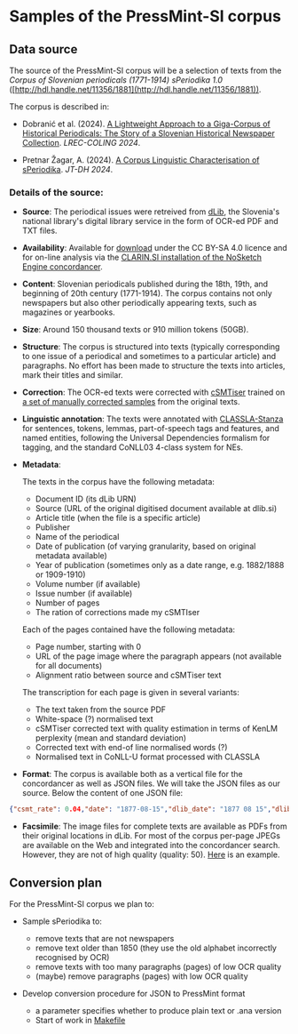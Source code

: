 # Samples of the PressMint-SI corpus

## Data source

The source of the PressMint-SI corpus will be a selection of texts from the
_Corpus of Slovenian periodicals (1771-1914) sPeriodika 1.0_
([http://hdl.handle.net/11356/1881](http://hdl.handle.net/11356/1881)).

The corpus is described in:

* Dobranić et al. (2024).
[A Lightweight Approach to a Giga-Corpus of Historical Periodicals:
The Story of a Slovenian Historical Newspaper Collection](https://aclanthology.org/2024.lrec-main.61/).
*LREC-COLING 2024*.

* Pretnar Žagar, A. (2024).
[A Corpus Linguistic Characterisation of sPeriodika](https://doi.org/10.5281/zenodo.13936418).
*JT-DH 2024*.


### Details of the source:

* __Source__: The periodical issues were retreived from [dLib](https://dlib.si),
the Slovenia's national library's digital library service in
the form of OCR-ed PDF and TXT files.

* __Availability__: Available for [download](http://hdl.handle.net/11356/1881) under the CC BY-SA 4.0 licence and
for on-line analysis via the
[CLARIN.SI installation of the NoSketch Engine concordancer](https://www.clarin.si/ske/#dashboard?corpname=speriodika).

* __Content__: Slovenian periodicals published during the 18th, 19th, and beginning of 20th century (1771-1914).
The corpus contains not only newspapers but also other periodically appearing texts, such as magazines or yearbooks.

* __Size__: Around 150 thousand texts or 910 million tokens (50GB).

* __Structure__: The corpus is structured into texts (typically corresponding to one issue of a periodical and
sometimes to a particular article) and paragraphs.
No effort has been made to structure the texts into articles, mark their titles and similar.

* __Correction__: The OCR-ed texts were corrected with [cSMTiser](https://github.com/clarinsi/csmtiser) trained on
[a set of manually corrected samples](hdl.handle.net/11356/1907) from the original texts. 

* __Linguistic annotation__: The texts were annotated with [CLASSLA-Stanza](https://github.com/clarinsi/classla) for
sentences, tokens, lemmas, part-of-speech tags and features, and named entities,
following the Universal Dependencies formalism for tagging, and the standard CoNLL03 4-class system for NEs.

* __Metadata__:

    The texts in the corpus have the following metadata:

    - Document ID (its dLib URN)
    - Source (URL of the original digitised document available at dlib.si)
    - Article title (when the file is a specific article)
    - Publisher
    - Name of the periodical
    - Date of publication (of varying granularity, based on original metadata available)
    - Year of publication (sometimes only as a date range, e.g. 1882/1888 or 1909-1910)
    - Volume number (if available)
    - Issue number (if available)
    - Number of pages
    - The ration of corrections made my cSMTIser
    
    Each of the pages contained have the following metadata:
    
    - Page number, starting with 0
    - URL of the page image where the paragraph appears (not available for all documents)
    - Alignment ratio between source and cSMTiser text

   The transcription for each page is given in several variants:

   - The text taken from the source PDF
   - White-space (?) normalised text
   - cSMTiser corrected text with quality estimation in terms of KenLM perplexity (mean and standard deviation)
   - Corrected text with end-of line normalised words (?)
   - Normalised text in CoNLL-U format processed with CLASSLA
   
* __Format__: The corpus is available both as a vertical file for the concordancer as well as JSON files.
  We will take the JSON files as our source. 
  Below the content of one JSON file:

```json
{"csmt_rate": 0.04,"date": "1877-08-15","dlib_date": "1877 08 15","dlib_url": "https://dlib.si/details/URN:NBN:SI:DOC-000TTDCE/","issue_number": "33","number_of_pages": 1,"pages": [ {"align_ratio": 100.0, "final_line_index": 2, "image_url": "https://nl.ijs.si/inz/periodika/0/000TTDCE/000TTDCE-0.jpg", "page_index": 0, "pdf_text": "260 \nGospodarske sku\u0161nje. \n* Goveda in konji se dado nadle\u017enih muh obva\u00ad\nrovati, \u010de se s sukneno cunjo, katera je bila v ribjo \nmaBt pomo\u010dena, po \u017eivotu dobro oribajo. Ker pa ribja \nmast smrdi in tudi dober kup ni, so na ve\u010d krajih \nNem\u010dije za bolje spoznali pelinovovodo, s katero \nse \u017eivina, kolikorkrrat treba, umije. ", "text": "\n260\n\nGospodarske sku\u0161nje.\n\n* Goveda in konji se dado nadle\u017enih muh obvarovati, \u010de se s sukneno cunjo, katera je bila v ribjo maBt pomo\u010dena, po \u017eivotu dobro oribajo. Ker pa ribja mast smrdi in tudi dober kup ni, so na ve\u010d krajih Nem\u010dije za bolje spoznali pelinovovodo, s katero se \u017eivina, kolikorkrrat treba, umije.\n", "text_csmtised": "\n260\n\nGospodarske sku\u0161nje.\n\n* Goveda in konji se dado nadle\u017enih muh obvarovati, \u010de se s sukneno cunjo, katera je bila v ribjo mast pomo\u010dena, po \u017eivotu dobro oribajo. Ker pa ribja mast smrdi in tudi dober kup ni, so na ve\u010d krajih Nem\u010dije za bolje spoznali pelinovovodo, s katero se \u017eivina, kolikorkrrat treba, umije.\n", "text_csmtised_kenlm_perplexity": {"mean": -84.12516357421875, "stdev": 6.49344779660705}, "text_csmtised_splitfixed": "\n260 Gospodarske sku\u0161nje.\n\n* Goveda in konji se dado nadle\u017enih muh obvarovati, \u010de se s sukneno cunjo, katera je bila v ribjo mast pomo\u010dena, po \u017eivotu dobro oribajo. Ker pa ribja mast smrdi in tudi dober kup ni, so na ve\u010d krajih Nem\u010dije za bolje spoznali pelinovovodo, s katero se \u017eivina, kolikorkrrat treba, umije.\n", "text_csmtised_splitfixed_CONLLU": "# newpar id = 1\n# sent_id = 1.1\n# text = 260 Gospodarske sku\u0161nje.\n1\t260\t260\tNUM\tMdc\tNumForm=Digit|NumType=Card\t_\t_\t_\tNER=O\n2\tGospodarske\tgospodarski\tADJ\tAgpfsg\tCase=Gen|Degree=Pos|Gender=Fem|Number=Sing\t_\t_\t_\tNER=O\n3\tsku\u0161nje\tsku\u0161nja\tNOUN\tNcfsg\tCase=Nom|Gender=Fem|Number=Plur\t_\t_\t_\tNER=O|SpaceAfter=No\n4\t.\t.\tPUNCT\tZ\t_\t_\t_\t_\tNER=O\n\n# newpar id = 2\n# sent_id = 2.1\n# text = * Goveda in konji se dado nadle\u017enih muh obvarovati, \u010de se s sukneno cunjo, katera je bila v ribjo mast pomo\u010dena, po \u017eivotu dobro oribajo.\n1\t*\t*\tPUNCT\tZ\t_\t_\t_\t_\tNER=O\n2\tGoveda\tgoveda\tNOUN\tNcfsn\tCase=Nom|Gender=Masc|Number=Sing\t_\t_\t_\tNER=O\n3\tin\tin\tCCONJ\tCc\t_\t_\t_\t_\tNER=O\n4\tkonji\tkonj\tNOUN\tNcmpn\tCase=Nom|Gender=Masc|Number=Plur\t_\t_\t_\tNER=O\n5\tse\tse\tPRON\tPx------y\tPronType=Prs|Reflex=Yes|Variant=Short\t_\t_\t_\tNER=O\n6\tdado\tdati\tVERB\tVmer3p\tAspect=Perf|Mood=Ind|Number=Plur|Person=3|Tense=Pres|VerbForm=Fin\t_\t_\t_\tNER=O\n7\tnadle\u017enih\tnadle\u017een\tADJ\tAgpfpg\tCase=Gen|Degree=Pos|Gender=Fem|Number=Plur\t_\t_\t_\tNER=O\n8\tmuh\tmuha\tNOUN\tNcfpg\tCase=Gen|Gender=Fem|Number=Plur\t_\t_\t_\tNER=O\n9\tobvarovati\tobvarovati\tVERB\tVmen\tAspect=Perf|VerbForm=Inf\t_\t_\t_\tNER=O|SpaceAfter=No\n10\t,\t,\tPUNCT\tZ\t_\t_\t_\t_\tNER=O\n11\t\u010de\t\u010de\tSCONJ\tCs\t_\t_\t_\t_\tNER=O\n12\tse\tse\tPRON\tPx------y\tPronType=Prs|Reflex=Yes|Variant=Short\t_\t_\t_\tNER=O\n13\ts\tz\tADP\tSi\tCase=Ins\t_\t_\t_\tNER=O\n14\tsukneno\tsuknen\tADJ\tAppfsi\tCase=Ins|Degree=Pos|Gender=Fem|Number=Sing\t_\t_\t_\tNER=O\n15\tcunjo\tcunja\tNOUN\tNcfsi\tCase=Ins|Gender=Fem|Number=Sing\t_\t_\t_\tNER=O|SpaceAfter=No\n16\t,\t,\tPUNCT\tZ\t_\t_\t_\t_\tNER=O\n17\tkatera\tkateri\tDET\tPq-fsn\tCase=Nom|Gender=Fem|Number=Sing|PronType=Int\t_\t_\t_\tNER=O\n18\tje\tbiti\tAUX\tVa-r3s-n\tMood=Ind|Number=Sing|Person=3|Polarity=Pos|Tense=Pres|VerbForm=Fin\t_\t_\t_\tNER=O\n19\tbila\tbiti\tAUX\tVa-p-sf\tGender=Fem|Number=Sing|VerbForm=Part\t_\t_\t_\tNER=O\n20\tv\tv\tADP\tSa\tCase=Acc\t_\t_\t_\tNER=O\n21\tribjo\tribji\tADJ\tAgpfsa\tCase=Acc|Degree=Pos|Gender=Fem|Number=Sing\t_\t_\t_\tNER=O\n22\tmast\tmast\tNOUN\tNcfsa\tCase=Acc|Gender=Fem|Number=Sing\t_\t_\t_\tNER=O\n23\tpomo\u010dena\tpomo\u010den\tADJ\tAppfsn\tCase=Nom|Degree=Pos|Gender=Fem|Number=Sing|VerbForm=Part\t_\t_\t_\tNER=O|SpaceAfter=No\n24\t,\t,\tPUNCT\tZ\t_\t_\t_\t_\tNER=O\n25\tpo\tpo\tADP\tSl\tCase=Loc\t_\t_\t_\tNER=O\n26\t\u017eivotu\t\u017eivot\tNOUN\tNcmsl\tCase=Loc|Gender=Masc|Number=Sing\t_\t_\t_\tNER=O\n27\tdobro\tdobro\tADV\tRgp\tDegree=Pos\t_\t_\t_\tNER=O\n28\toribajo\toribati\tVERB\tVmpr3p\tAspect=Imp|Mood=Ind|Number=Plur|Person=3|Tense=Pres|VerbForm=Fin\t_\t_\t_\tNER=O|SpaceAfter=No\n29\t.\t.\tPUNCT\tZ\t_\t_\t_\t_\tNER=O\n\n# sent_id = 2.2\n# text = Ker pa ribja mast smrdi in tudi dober kup ni, so na ve\u010d krajih Nem\u010dije za bolje spoznali pelinovovodo, s katero se \u017eivina, kolikorkrrat treba, umije.\n1\tKer\tker\tSCONJ\tCs\t_\t_\t_\t_\tNER=O\n2\tpa\tpa\tCCONJ\tCc\t_\t_\t_\t_\tNER=O\n3\tribja\tribji\tADJ\tAgpfsn\tCase=Nom|Degree=Pos|Gender=Fem|Number=Sing\t_\t_\t_\tNER=O\n4\tmast\tmast\tNOUN\tNcfsn\tCase=Nom|Gender=Fem|Number=Sing\t_\t_\t_\tNER=O\n5\tsmrdi\tsmrdeti\tVERB\tVmpr3s\tAspect=Imp|Mood=Ind|Number=Sing|Person=3|Tense=Pres|VerbForm=Fin\t_\t_\t_\tNER=O\n6\tin\tin\tCCONJ\tCc\t_\t_\t_\t_\tNER=O\n7\ttudi\ttudi\tPART\tQ\t_\t_\t_\t_\tNER=O\n8\tdober\tdober\tADJ\tAgpmsnn\tCase=Nom|Definite=Ind|Degree=Pos|Gender=Masc|Number=Sing\t_\t_\t_\tNER=O\n9\tkup\tkup\tNOUN\tNcmsn\tCase=Nom|Gender=Masc|Number=Sing\t_\t_\t_\tNER=O\n10\tni\tbiti\tVERB\tVa-r3s-y\tMood=Ind|Number=Sing|Person=3|Polarity=Neg|Tense=Pres|VerbForm=Fin\t_\t_\t_\tNER=O|SpaceAfter=No\n11\t,\t,\tPUNCT\tZ\t_\t_\t_\t_\tNER=O\n12\tso\tbiti\tAUX\tVa-r3p-n\tMood=Ind|Number=Plur|Person=3|Polarity=Pos|Tense=Pres|VerbForm=Fin\t_\t_\t_\tNER=O\n13\tna\tna\tADP\tSl\tCase=Loc\t_\t_\t_\tNER=O\n14\tve\u010d\tve\u010d\tDET\tRgc\tPronType=Ind\t_\t_\t_\tNER=O\n15\tkrajih\tkraj\tNOUN\tNcmpl\tCase=Loc|Gender=Masc|Number=Plur\t_\t_\t_\tNER=O\n16\tNem\u010dije\tNem\u010dija\tPROPN\tNpfsg\tCase=Gen|Gender=Fem|Number=Sing\t_\t_\t_\tNER=B-LOC\n17\tza\tza\tADP\tSa\tCase=Acc\t_\t_\t_\tNER=O\n18\tbolje\tdobro\tADV\tRgc\tDegree=Cmp\t_\t_\t_\tNER=O\n19\tspoznali\tspoznati\tVERB\tVmbp-pm\tGender=Masc|Number=Plur|VerbForm=Part\t_\t_\t_\tNER=O\n20\tpelinovovodo\tpelinovovoda\tNOUN\tNcfsa\tCase=Acc|Gender=Fem|Number=Sing\t_\t_\t_\tNER=O|SpaceAfter=No\n21\t,\t,\tPUNCT\tZ\t_\t_\t_\t_\tNER=O\n22\ts\tz\tADP\tSi\tCase=Ins\t_\t_\t_\tNER=O\n23\tkatero\tkateri\tDET\tPq-fsi\tCase=Ins|Gender=Fem|Number=Sing|PronType=Int\t_\t_\t_\tNER=O\n24\tse\tse\tPRON\tPx------y\tPronType=Prs|Reflex=Yes|Variant=Short\t_\t_\t_\tNER=O\n25\t\u017eivina\t\u017eivina\tNOUN\tNcfsn\tCase=Nom|Gender=Fem|Number=Sing\t_\t_\t_\tNER=O|SpaceAfter=No\n26\t,\t,\tPUNCT\tZ\t_\t_\t_\t_\tNER=O\n27\tkolikorkrrat\tkolikorkrrat\tNOUN\tNcmsn\tCase=Nom|Gender=Masc|Number=Sing\t_\t_\t_\tNER=O\n28\ttreba\ttreba\tADV\tRgp\tDegree=Pos\t_\t_\t_\tNER=O|SpaceAfter=No\n29\t,\t,\tPUNCT\tZ\t_\t_\t_\t_\tNER=O\n30\tumije\tumiti\tVERB\tVmer3s\tAspect=Perf|Mood=Ind|Number=Sing|Person=3|Tense=Pres|VerbForm=Fin\t_\t_\t_\tNER=O|SpaceAfter=No\n31\t.\t.\tPUNCT\tZ\t_\t_\t_\t_\tNER=O\n\n"}],"periodical_name": "Kmetijske in rokodelske novice","publisher": "Jo\u017eef Blaznik","title": "Gospodarske sku\u0161nje","URN": "URN:NBN:SI:DOC-000TTDCE","volume_number": 35,"year": "1877"}

```

* __Facsimile__: The image files for complete texts are available as PDFs from their original locations in dLib. 
For most of the corpus per-page JPEGs are available on the Web and integrated into the concordancer search.
However, they are not of high quality (quality: 50).
[Here](https://nl.ijs.si/inz/speriodika/4OVRPKTJ-2.jpg) is an example.

## Conversion plan

For the PressMint-SI corpus we plan to:

* Sample sPeriodika to:

    * remove texts that are not newspapers
    * remove text older than 1850 (they use the old alphabet incorrectly recognised by OCR)
    * remove texts with too many paragraphs (pages) of low OCR quality
    * (maybe) remove paragraphs (pages) with low OCR quality

* Develop conversion procedure for JSON to PressMint format
    * a parameter specifies whether to produce plain text or .ana version
    * Start of work in [Makefile](Makefile)
 
